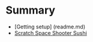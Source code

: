 # Summary

* [Getting setup] (readme.md)
* [Scratch Space Shooter Sushi](scratch-space-shooter-sushi.md)
